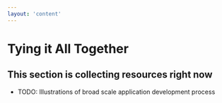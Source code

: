 ```yaml
---
layout: 'content'
---
```

# Tying it All Together

## This section is collecting resources right now

* TODO: Illustrations of broad scale application development process